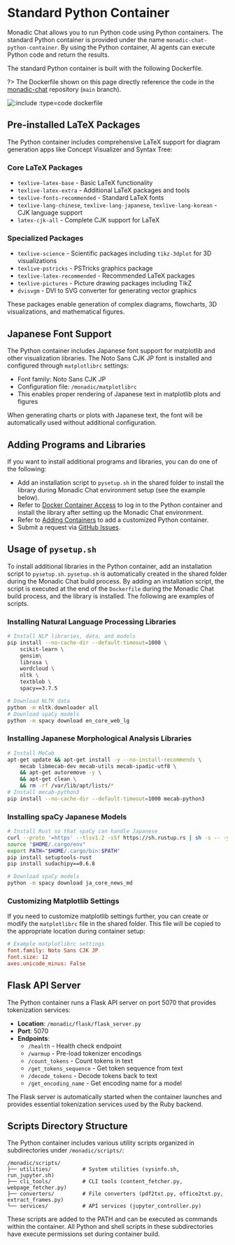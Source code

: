 # Standard Python Container

Monadic Chat allows you to run Python code using Python containers. The standard Python container is provided under the name `monadic-chat-python-container`. By using the Python container, AI agents can execute Python code and return the results.

The standard Python container is built with the following Dockerfile.

?> The Dockerfile shown on this page directly reference the code in the [monadic-chat](https://github.com/yohasebe/monadic-chat) repository (`main` branch).

![](https://raw.githubusercontent.com/yohasebe/monadic-chat/refs/heads/main/docker/services/python/Dockerfile ':include :type=code dockerfile')

## Pre-installed LaTeX Packages

The Python container includes comprehensive LaTeX support for diagram generation apps like Concept Visualizer and Syntax Tree:

### Core LaTeX Packages
- `texlive-latex-base` - Basic LaTeX functionality
- `texlive-latex-extra` - Additional LaTeX packages and tools
- `texlive-fonts-recommended` - Standard LaTeX fonts
- `texlive-lang-chinese`, `texlive-lang-japanese`, `texlive-lang-korean` - CJK language support
- `latex-cjk-all` - Complete CJK support for LaTeX

### Specialized Packages
- `texlive-science` - Scientific packages including `tikz-3dplot` for 3D visualizations
- `texlive-pstricks` - PSTricks graphics package
- `texlive-latex-recommended` - Recommended LaTeX packages
- `texlive-pictures` - Picture drawing packages including TikZ
- `dvisvgm` - DVI to SVG converter for generating vector graphics

These packages enable generation of complex diagrams, flowcharts, 3D visualizations, and mathematical figures.

## Japanese Font Support

The Python container includes Japanese font support for matplotlib and other visualization libraries. The Noto Sans CJK JP font is installed and configured through `matplotlibrc` settings:

- Font family: Noto Sans CJK JP
- Configuration file: `/monadic/matplotlibrc`
- This enables proper rendering of Japanese text in matplotlib plots and figures

When generating charts or plots with Japanese text, the font will be automatically used without additional configuration.

## Adding Programs and Libraries

If you want to install additional programs and libraries, you can do one of the following:

- Add an installation script to `pysetup.sh` in the shared folder to install the library during Monadic Chat environment setup (see the example below).
- Refer to [Docker Container Access](./docker-access) to log in to the Python container and install the library after setting up the Monadic Chat environment.
- Refer to [Adding Containers](./adding-containers) to add a customized Python container.
- Submit a request via [GitHub Issues](https://github.com/yohasebe/monadic-chat/issues).

## Usage of `pysetup.sh`

To install additional libraries in the Python container, add an installation script to `pysetup.sh`. `pysetup.sh` is automatically created in the shared folder during the Monadic Chat build process. By adding an installation script, the script is executed at the end of the `Dockerfile` during the Monadic Chat build process, and the library is installed. The following are examples of scripts.

### Installing Natural Language Processing Libraries

```sh
# Install NLP libraries, data, and models
pip install --no-cache-dir --default-timeout=1000 \
    scikit-learn \
    gensim\
    librosa \
    wordcloud \
    nltk \
    textblob \
    spacy==3.7.5

# Download NLTK data
python -m nltk.downloader all
# Download spaCy models
python -m spacy download en_core_web_lg
```

### Installing Japanese Morphological Analysis Libraries

```sh
# Install MeCab
apt-get update && apt-get install -y --no-install-recommends \
    mecab libmecab-dev mecab-utils mecab-ipadic-utf8 \
    && apt-get autoremove -y \
    && apt-get clean \
    && rm -rf /var/lib/apt/lists/*
# Install mecab-python3
pip install --no-cache-dir --default-timeout=1000 mecab-python3
```

### Installing spaCy Japanese Models

```sh
# Install Rust so that spaCy can handle Japanese
curl --proto '=https' --tlsv1.2 -sSf https://sh.rustup.rs | sh -s -- -y
source "$HOME/.cargo/env"
export PATH="$HOME/.cargo/bin:$PATH"
pip install setuptools-rust
pip install sudachipy==0.6.8

# Download spaCy models
python -m spacy download ja_core_news_md
```

### Customizing Matplotlib Settings

If you need to customize matplotlib settings further, you can create or modify the `matplotlibrc` file in the shared folder. This file will be copied to the appropriate location during container setup:

```ini
# Example matplotlibrc settings
font.family: Noto Sans CJK JP
font.size: 12
axes.unicode_minus: False
```

## Flask API Server

The Python container runs a Flask API server on port 5070 that provides tokenization services:

- **Location**: `/monadic/flask/flask_server.py`
- **Port**: 5070
- **Endpoints**:
  - `/health` - Health check endpoint
  - `/warmup` - Pre-load tokenizer encodings
  - `/count_tokens` - Count tokens in text
  - `/get_tokens_sequence` - Get token sequence from text
  - `/decode_tokens` - Decode tokens back to text
  - `/get_encoding_name` - Get encoding name for a model

The Flask server is automatically started when the container launches and provides essential tokenization services used by the Ruby backend.

## Scripts Directory Structure

The Python container includes various utility scripts organized in subdirectories under `/monadic/scripts/`:

```
/monadic/scripts/
├── utilities/          # System utilities (sysinfo.sh, run_jupyter.sh)
├── cli_tools/          # CLI tools (content_fetcher.py, webpage_fetcher.py)
├── converters/         # File converters (pdf2txt.py, office2txt.py, extract_frames.py)
└── services/           # API services (jupyter_controller.py)
```

These scripts are added to the PATH and can be executed as commands within the container. All Python and shell scripts in these subdirectories have execute permissions set during container build.

